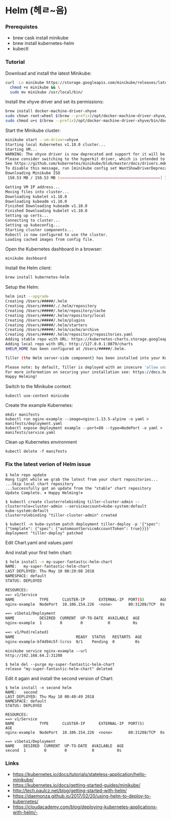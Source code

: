 # Helm (헤ㄹ~음)

### Prerequistes

* brew cask install minikube
* brew install kubernetes-helm
* kubectl

### Tutorial

Download and install the latest Minikube:

```sh
curl -Lo minikube https://storage.googleapis.com/minikube/releases/latest/minikube-darwin-amd64 && \
  chmod +x minikube && \
  sudo mv minikube /usr/local/bin/
```

Install the xhyve driver and set its permissions:

```sh
brew install docker-machine-driver-xhyve
sudo chown root:wheel $(brew --prefix)/opt/docker-machine-driver-xhyve/bin/docker-machine-driver-xhyve
sudo chmod u+s $(brew --prefix)/opt/docker-machine-driver-xhyve/bin/docker-machine-driver-xhyve
```

Start the Minikube cluster:

```sh
minikube start --vm-driver=xhyve
Starting local Kubernetes v1.10.0 cluster...
Starting VM...
WARNING: The xhyve driver is now deprecated and support for it will be removed in a future release.
Please consider switching to the hyperkit driver, which is intended to replace the xhyve driver.
See https://github.com/kubernetes/minikube/blob/master/docs/drivers.md#hyperkit-driver for more information.
To disable this message, run [minikube config set WantShowDriverDeprecationNotification false]
Downloading Minikube ISO
 150.53 MB / 150.53 MB [============================================] 100.00% 0s

Getting VM IP address...
Moving files into cluster...
Downloading kubelet v1.10.0
Downloading kubeadm v1.10.0
Finished Downloading kubeadm v1.10.0
Finished Downloading kubelet v1.10.0
Setting up certs...
Connecting to cluster...
Setting up kubeconfig...
Starting cluster components...
Kubectl is now configured to use the cluster.
Loading cached images from config file.
```

Open the Kubernetes dashboard in a browser:

```
minikube dashboard
```

Install the Helm client:

```sh
brew install kubernetes-helm
```

Setup the Helm:

```sh
helm init --upgrade
Creating /Users/#####/.helm
Creating /Users/#####/./.helm/repository
Creating /Users/#####/.helm/repository/cache
Creating /Users/#####/.helm/repository/local
Creating /Users/#####/.helm/plugins
Creating /Users/#####/.helm/starters
Creating /Users/#####/.helm/cache/archive
Creating /Users/#####/.helm/repository/repositories.yaml
Adding stable repo with URL: https://kubernetes-charts.storage.googleapis.com
Adding local repo with URL: http://127.0.0.1:8879/charts
$HELM_HOME has been configured at /Users/#####/.helm.

Tiller (the Helm server-side component) has been installed into your Kubernetes Cluster.

Please note: by default, Tiller is deployed with an insecure 'allow unauthenticated users' policy```````.
For more information on securing your installation see: https://docs.helm.sh/using_helm/#securing-your-helm-installation
Happy Helming!
```

Switch to the Minikube context:

```
kubectl use-context minicube
```

Create the example Kubernetes:

```
mkdir manifests
kubectl run nginx-example --image=nginx:1.13.5-alpine -o yaml > manifests/deployment.yaml
kubectl expose deployment example --port=80 --type=NodePort -o yaml > manifests/service.yaml
```

Clean up Kubernetes environment

```
kubectl delete -f manifests
```

### Fix the latest verion of Helm issue

```
$ helm repo update
Hang tight while we grab the latest from your chart repositories...
...Skip local chart repository
...Successfully got an update from the "stable" chart repository
Update Complete. ⎈ Happy Helming!⎈

$ kubectl create clusterrolebinding tiller-cluster-admin --clusterrole=cluster-admin --serviceaccount=kube-system:default
kube-system:default
clusterrolebinding "tiller-cluster-admin" created

$ kubectl -n kube-system patch deployment tiller-deploy -p '{"spec": {"template": {"spec": {"automountServiceAccountToken": true}}}}'
deployment "tiller-deploy" patched
```

Edit Chart.yaml and values.yaml

And install your first helm chart:

```sh
$ helm install -n my-super-fantastic-helm-chart
NAME:   my-super-fantastic-helm-chart
LAST DEPLOYED: Thu May 10 00:20:08 2018
NAMESPACE: default
STATUS: DEPLOYED

RESOURCES:
==> v1/Service
NAME           TYPE      CLUSTER-IP      EXTERNAL-IP  PORT(S)       AGE
nginx-example  NodePort  10.106.154.226  <none>       80:31208/TCP  0s

==> v1beta1/Deployment
NAME           DESIRED  CURRENT  UP-TO-DATE  AVAILABLE  AGE
nginx-example  1        0        0           0          0s

==> v1/Pod(related)
NAME                           READY  STATUS   RESTARTS  AGE
nginx-example-bf4d94c5f-lcrss  0/1    Pending  0         0s
```

```
minikube service nginx-example --url
http://192.168.64.2:31208
```

```
$ helm del --purge my-super-fantastic-helm-chart
release "my-super-fantastic-helm-chart" deleted
```

Edit it again and install the second version of Chart:

```
$ helm install -n second helm
NAME:   second
LAST DEPLOYED: Thu May 10 00:40:49 2018
NAMESPACE: default
STATUS: DEPLOYED

RESOURCES:
==> v1/Service
NAME           TYPE      CLUSTER-IP      EXTERNAL-IP  PORT(S)       AGE
nginx-example  NodePort  10.106.154.226  <none>       80:31208/TCP  0s

==> v1beta1/Deployment
NAME    DESIRED  CURRENT  UP-TO-DATE  AVAILABLE  AGE
second  1        0        0           0          0s
```

### Links

- https://kubernetes.io/docs/tutorials/stateless-application/hello-minikube/
- https://kubernetes.io/docs/getting-started-guides/minikube/
- http://tech.paulcz.net/blog/getting-started-with-helm/
- https://daemonza.github.io/2017/02/20/using-helm-to-deploy-to-kubernetes/
- https://cloudacademy.com/blog/deploying-kubernetes-applications-with-helm/-
